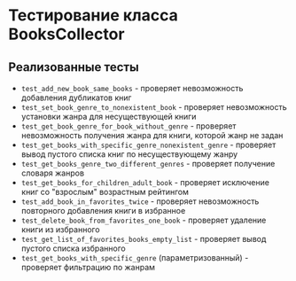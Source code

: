 # Тестирование класса BooksCollector
## Реализованные тесты
- `test_add_new_book_same_books` - проверяет невозможность добавления дубликатов книг
- `test_set_book_genre_to_nonexistent_book` - проверяет невозможность установки жанра для несуществующей книги
- `test_get_book_genre_for_book_without_genre` - проверяет невозможность получения жанра для книги, которой жанр не задан
- `test_get_books_with_specific_genre_nonexistent_genre` - проверяет вывод пустого списка книг по несуществующему жанру
- `test_get_books_genre_two_different_genres` - проверяет получение словаря жанров
- `test_get_books_for_children_adult_book` - проверяет исключение книг со "взрослым" возрастным рейтингом 
- `test_add_book_in_favorites_twice` - проверяет невозможность повторного добавления книги в избранное
- `test_delete_book_from_favorites_one_book` - проверяет удаление книги из избранного
- `test_get_list_of_favorites_books_empty_list` - проверяет вывод пустого списка избранного
- `test_get_books_with_specific_genre` (параметризованный) - проверяет фильтрацию по жанрам